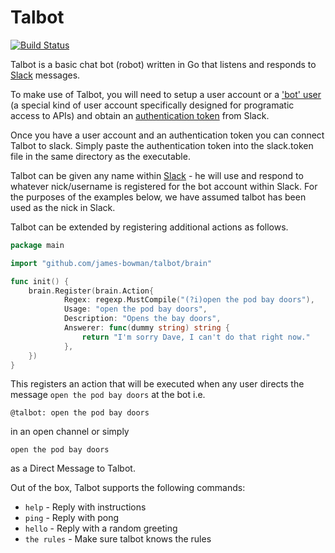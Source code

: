 # Talbot

[![Build Status](https://travis-ci.org/james-bowman/talbot.svg?branch=master)](https://travis-ci.org/james-bowman/talbot)

Talbot is a basic chat bot (robot) written in Go that listens and responds to [Slack](https://slack.com) messages.

To make use of Talbot, you will need to setup a user account or a ['bot' user](https://api.slack.com/bot-users) (a special kind of user account specifically designed for programatic access to APIs) and obtain an [authentication token](https://api.slack.com/web#basics) from Slack.

Once you have a user account and an authentication token you can connect Talbot to slack.  Simply paste the authentication token into the slack.token file in the same directory as the executable.

Talbot can be given any name within [Slack](https://slack.com) - he will use and respond to whatever nick/username is registered for the bot account within Slack.  For the purposes of the examples below, we have assumed talbot has been used as the nick in Slack.

Talbot can be extended by registering additional actions as follows.

``` go
package main

import "github.com/james-bowman/talbot/brain"

func init() {
	brain.Register(brain.Action{
    		Regex: regexp.MustCompile("(?i)open the pod bay doors"),
	    	Usage: "open the pod bay doors",
			Description: "Opens the bay doors", 
    		Answerer: func(dummy string) string {
    			return "I'm sorry Dave, I can't do that right now."
			},
	})
}
```

This registers an action that will be executed when any user directs the message `open the pod bay doors` at the bot i.e.

    @talbot: open the pod bay doors

in an open channel or simply

    open the pod bay doors

as a Direct Message to Talbot.

Out of the box, Talbot supports the following commands:

- `help` - Reply with instructions
- `ping` - Reply with pong
- `hello` - Reply with a random greeting
- `the rules` - Make sure talbot knows the rules

